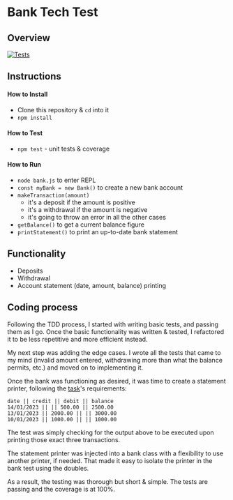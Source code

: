 # Bank Tech Test

## Overview

[![Tests](https://github.com/ruiined/bank-tech-test/actions/workflows/main.yml/badge.svg)](https://github.com/ruiined/bank-tech-test/actions/workflows/main.yml)

<!-- ~ Codecov Badge ~ -->

<!-- ~ Dependencies ~ -->

## Instructions

#### How to Install

- Clone this repository & `cd` into it
- `npm install`

#### How to Test

- `npm test` - unit tests & coverage

#### How to Run

- `node bank.js` to enter REPL
- `const myBank = new Bank()` to create a new bank account
- `makeTransaction(amount)`
  - it's a deposit if the amount is positive
  - it's a withdrawal if the amount is negative
  - it's going to throw an error in all the other cases
- `getBalance()` to get a current balance figure
- `printStatement()` to print an up-to-date bank statement

## Functionality

- Deposits
- Withdrawal
- Account statement (date, amount, balance) printing

## Coding process

Following the TDD process, I started with writing basic tests, and passing them as I go. Once the basic functionality was written & tested, I refactored it to be less repetitive and more efficient instead.

My next step was adding the edge cases. I wrote all the tests that came to my mind (invalid amount entered, withdrawing more than what the balance permits, etc.) and moved on to implementing it.

Once the bank was functioning as desired, it was time to create a statement printer, following the [task](https://github.com/makersacademy/course/blob/main/individual_challenges/bank_tech_test.md)'s requirements:

```
date || credit || debit || balance
14/01/2023 || || 500.00 || 2500.00
13/01/2023 || 2000.00 || || 3000.00
10/01/2023 || 1000.00 || || 1000.00
```

The test was simply checking for the output above to be executed upon printing those exact three transactions.

The statement printer was injected into a bank class with a flexibility to use another printer, if needed. That made it easy to isolate the printer in the bank test using the doubles.

As a result, the testing was thorough but short & simple. The tests are passing and the coverage is at 100%.

